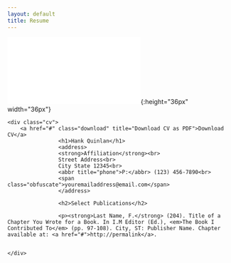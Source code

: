 ```yaml
---
layout: default
title: Resume
---
```


![resume](Resume_Alarcon_Pedro.pdf){:height="36px" width="36px"}

	<div class="cv">
		<a href="#" class="download" title="Download CV as PDF">Download CV</a>			
					<h1>Hank Quinlan</h1>
					<address>
					<strong>Affiliation</strong><br>
					Street Address<br>
					City State 12345<br>
					<abbr title="phone">P:</abbr> (123) 456-7890<br>
					<span class="obfuscate">youremailaddress@email.com</span>
					</address>

					<h2>Select Publications</h2>

					<p><strong>Last Name, F.</strong> (204). Title of a Chapter You Wrote for a Book. In I.M Editor (Ed.), <em>The Book I Contributed To</em> (pp. 97-108). City, ST: Publisher Name. Chapter available at: <a href="#">http://permalink</a>.


	</div>
